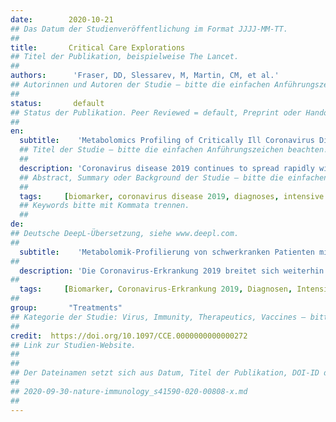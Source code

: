 ```yaml
---
date:        2020-10-21
## Das Datum der Studienveröffentlichung im Format JJJJ-MM-TT.
##
title:       Critical Care Explorations
## Titel der Publikation, beispielweise The Lancet.
##
authors:      'Fraser, DD, Slessarev, M, Martin, CM, et al.'
## Autorinnen und Autoren der Studie – bitte die einfachen Anführungszeichen beachten!
##
status:       default
## Status der Publikation. Peer Reviewed = default, Preprint oder Handout (Thesenpapier)
##
en:
  subtitle:    'Metabolomics Profiling of Critically Ill Coronavirus Disease 2019 Patients: Identification of Diagnostic and Prognostic Biomarkers'
  ## Titel der Studie – bitte die einfachen Anführungszeichen beachten!
  ##
  description: 'Coronavirus disease 2019 continues to spread rapidly with high mortality. We performed metabolomics profiling of critically ill coronavirus disease 2019 patients to understand better the underlying pathologic processes and pathways, and to identify potential diagnostic/prognostic biomarkers. Blood was collected at predetermined ICU days to measure the plasma concentrations of 162 metabolites using both direct injection-liquid chromatography-tandem mass spectrometry and proton nuclear magnetic resonance. Tertiary-care ICU and academic laboratory. Patients admitted to the ICU suspected of being infected with severe acute respiratory syndrome coronavirus 2, using standardized hospital screening methodologies, had blood samples collected until either testing was confirmed negative on ICU day 3 (coronavirus disease 2019 negative) or until ICU day 10 if the patient tested positive (coronavirus disease 2019 positive). Age- and sex-matched healthy controls and ICU patients that were either coronavirus disease 2019 positive or coronavirus disease 2019 negative were enrolled. Cohorts were well balanced with the exception that coronavirus disease 2019 positive patients suffered bilateral pneumonia more frequently than coronavirus disease 2019 negative patients. Mortality rate for coronavirus disease 2019 positive ICU patients was 40%. Feature selection identified the top-performing metabolites for identifying coronavirus disease 2019 positive patients from healthy control subjects and was dominated by increased kynurenine and decreased arginine, sarcosine, and lysophosphatidylcholines. Arginine/kynurenine ratio alone provided 100% classification accuracy between coronavirus disease 2019 positive patients and healthy control subjects. When comparing the metabolomes between coronavirus disease 2019 positive and coronavirus disease 2019 negative patients, kynurenine was the dominant metabolite and the arginine/kynurenine ratio provided 98% classification accuracy. Feature selection identified creatinine as the top metabolite for predicting coronavirus disease 2019-associated mortality on both ICU days 1 and 3, and both creatinine and creatinine/arginine ratio accurately predicted coronavirus disease 2019-associated death with 100% accuracy. Metabolomics profiling with feature classification easily distinguished both healthy control subjects and coronavirus disease 2019 negative patients from coronavirus disease 2019 positive patients. Arginine/kynurenine ratio accurately identified coronavirus disease 2019 status, whereas creatinine/arginine ratio accurately predicted coronavirus disease 2019-associated death. Administration of tryptophan (kynurenine precursor), arginine, sarcosine, and/or lysophosphatidylcholines may be considered as potential adjunctive therapies.'
  ## Abstract, Summary oder Background der Studie – bitte die einfachen Anführungszeichen b
  ##
  tags:     [biomarker, coronavirus disease 2019, diagnoses, intensive care unit, metabolomics, prognoses]
  ## Keywords bitte mit Kommata trennen.
  ##
de: 
## Deutsche DeepL-Übersetzung, siehe www.deepl.com.
##
  subtitle:    'Metabolomik-Profilierung von schwerkranken Patienten mit Coronavirus-Erkrankung 2019: Identifizierung von diagnostischen und prognostischen Biomarkern'
##
  description: 'Die Coronavirus-Erkrankung 2019 breitet sich weiterhin schnell aus und ist mit einer hohen Sterblichkeit verbunden. Wir haben Metabolomics-Profile von schwerkranken Patienten mit Coronavirus-Krankheit 2019 erstellt, um die zugrunde liegenden pathologischen Prozesse und Wege besser zu verstehen und potenzielle diagnostische/prognostische Biomarker zu identifizieren. An bestimmten Tagen auf der Intensivstation wurde Blut entnommen, um die Plasmakonzentrationen von 162 Metaboliten mittels Direktinjektion-Flüssigchromatographie-Tandem-Massenspektrometrie und Protonen-Kernspinresonanz zu messen. Intensivstation der Tertiärversorgung und akademisches Labor. Bei Patienten, die auf der Intensivstation aufgenommen wurden und bei denen der Verdacht auf eine Infektion mit dem Coronavirus 2 des schweren akuten respiratorischen Syndroms bestand, wurden unter Anwendung standardisierter Krankenhaus-Screening-Methoden Blutproben entnommen, bis entweder der Test am dritten Tag der Intensivstation negativ war (Coronavirus-Krankheit 2019 negativ) oder bis zum zehnten Tag der Intensivstation, wenn der Patient positiv getestet wurde (Coronavirus-Krankheit 2019 positiv). Es wurden alters- und geschlechtsgleiche gesunde Kontrollen und Intensivpatienten aufgenommen, die entweder positiv oder negativ auf das Coronavirus 2019 getestet worden waren. Die Kohorten waren ausgewogen, mit der Ausnahme, dass die Coronavirus-Krankheit 2019-positiven Patienten häufiger eine bilaterale Lungenentzündung erlitten als die Coronavirus-Krankheit 2019-negativen Patienten. Die Sterblichkeitsrate der Coronavirus-positiven Patienten auf der Intensivstation lag bei 40 %. Bei der Merkmalsauswahl wurden die leistungsfähigsten Metaboliten identifiziert, um Coronavirus-positive Patienten von gesunden Kontrollpersonen zu unterscheiden, und es dominierten erhöhte Kynureninwerte und verringerte Arginin-, Sarcosin- und Lysophosphatidylcholinwerte. Das Arginin/Kynurenin-Verhältnis allein ermöglichte eine 100-prozentige Klassifizierung zwischen Coronavirus-Krankheit 2019-positiven Patienten und gesunden Kontrollpersonen. Beim Vergleich der Metabolome zwischen Coronavirus-Krankheit 2019-positiven und Coronavirus-Krankheit 2019-negativen Patienten war Kynurenin der dominierende Metabolit, und das Arginin/Kynurenin-Verhältnis lieferte eine Klassifizierungsgenauigkeit von 98 %. Die Merkmalsauswahl identifizierte Kreatinin als den wichtigsten Metaboliten für die Vorhersage der mit der Coronavirus-Krankheit 2019 assoziierten Sterblichkeit sowohl an Tag 1 als auch an Tag 3 der Intensivstation, und sowohl Kreatinin als auch das Kreatinin/Arginin-Verhältnis sagten den mit der Coronavirus-Krankheit 2019 assoziierten Tod mit 100 %iger Genauigkeit voraus. Die Erstellung von Metabolomics-Profilen mit Merkmalsklassifizierung konnte sowohl gesunde Kontrollpersonen als auch Patienten mit negativer Coronavirus-Erkrankung 2019 von Patienten mit positiver Coronavirus-Erkrankung 2019 unterscheiden. Das Arginin/Kynurenin-Verhältnis gab den Status der Coronavirus-Krankheit 2019 genau an, während das Kreatinin/Arginin-Verhältnis den mit der Coronavirus-Krankheit 2019 assoziierten Tod genau vorhersagte. Die Verabreichung von Tryptophan (Kynurenin-Vorläufer), Arginin, Sarkosin und/oder Lysophosphatidylcholinen kann als potenzielle Zusatztherapie in Betracht gezogen werden.'
##
  tags:     [Biomarker, Coronavirus-Erkrankung 2019, Diagnosen, Intensivstation, Metabolomics, Prognosen]
##
group:       "Treatments"
## Kategorie der Studie: Virus, Immunity, Therapeutics, Vaccines – bitte die Anführungszeichen beachten!
##
credit:  https://doi.org/10.1097/CCE.0000000000000272
## Link zur Studien-Website.
##
##
## Der Dateinamen setzt sich aus Datum, Titel der Publikation, DOI-ID der Studie (nach dem letzten Slash) und der Dateiendung zusammen. Bitte den Unterstrich vor der DOI-ID beachten!
##
## 2020-09-30-nature-immunology_s41590-020-00808-x.md
##
---
```

<object data="{{ page.link }}" style='height:calc(100vh - 400px); width: 100%' type='application/pdf'></object>